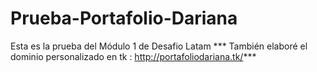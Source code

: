 # Prueba-Portafolio-Dariana
Esta es la prueba del Módulo 1 de Desafio Latam
*** También elaboré el dominio personalizado en tk : http://portafoliodariana.tk/***
